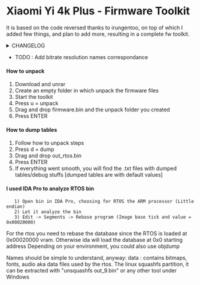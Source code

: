 # Xiaomi Yi 4k Plus - Firmware Toolkit


It is based on the code reversed thanks to irungentoo, on top of which I added few things, and plan to add more, resulting in a complete fw toolkit.

<details>
  <summary>CHANGELOG</summary><p>
  
* Tested on Windows with VS 2015 -> should compile for any VS version/Windows version
* Added simple console GUI
* Added drag and drop support -> no more command line
* Added proper names to unpacked binaries
* Tested on 1.2.14/17 Beta and latest 1.3.11 Official Fw
* Added finding and dumping bitrate tables automatically
* Automatically dump the correct addresses taking into account the RTOS vram base of 0x20000

</p></details>


* TODO : Add bitrate resolution names correspondance


#### How to unpack
1) Download and unrar
2) Create an empty folder in which unpack the firmware files
3) Start the toolkit
4) Press u = unpack
5) Drag and drop firmware.bin and the unpack folder you created
6) Press ENTER

#### How to dump tables
1) Follow how to unpack steps
2) Press d = dump
3) Drag and drop out_rtos.bin
4) Press ENTER
5) If everything went smooth, you will find the .txt files with dumped tables/debug stuffs [dumped tables are with default values]




#### I used IDA Pro to analyze RTOS bin

	   1) Open bin in IDA Pro, choosing for RTOS the ARM processor (Little endian)
	   2) Let it analyze the bin
	   3) Edit -> Segments -> Rebase program (Image base tick and value = 0x00020000)


For the rtos you need to rebase the database since the RTOS is loaded at 0x00020000 vram. Otherwise ida will load the database at 0x0 starting address
Depending on your environment, you could also use objdump


Names should be simple to understand, anyway:
data : contains bitmaps, fonts, audio aka data files used by the rtos.
The linux squashfs partition, it can be extracted with "unsquashfs out_9.bin" or any other tool under Windows